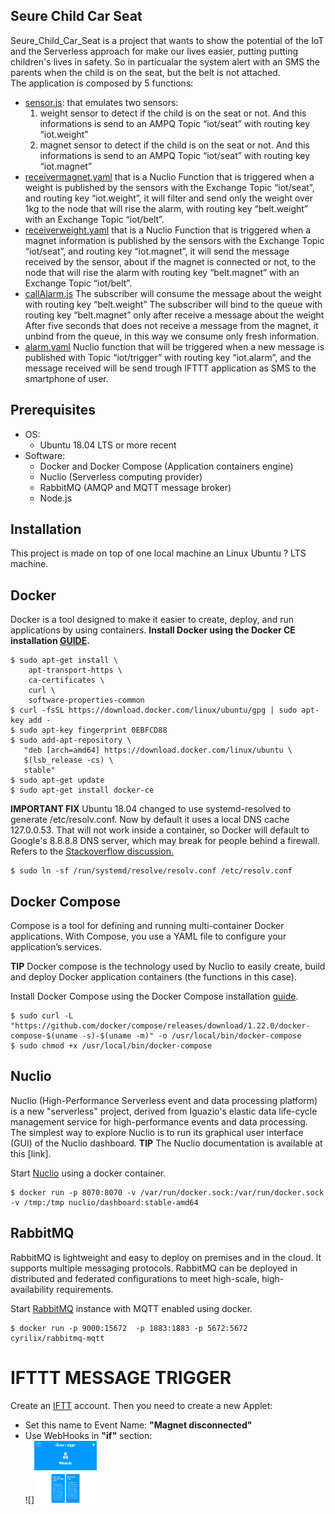 ## Seure Child Car Seat
Seure_Child_Car_Seat is a project that wants to show the potential of the IoT and the Serverless approach for make our lives easier, putting putting children's lives in safety.
So in particualar the system alert with an SMS the parents when the child is on the seat, but the belt is not attached.<br/>
The application is composed by 5 functions:<br/>
- [sensor.js](##sensors): that emulates two sensors:
    1. weight sensor to detect if the child is on the seat or not. And this informations is send to an AMPQ Topic “iot/seat” with routing key “iot.weight”
    2. magnet sensor to detect if the child is on the seat or not. And this informations is send to an AMPQ Topic “iot/seat” with routing key “iot.magnet”
- [receivermagnet.yaml](##ReceiverMagnet) that is a Nuclio Function that is triggered when a weight is published by the sensors with the Exchange Topic “iot/seat”, and    routing key “iot.weight”, it will filter and send only the weight over 1kg to the node that will rise the alarm, with routing key “belt.weight” with an Exchange Topic “iot/belt”.
- [receiverweight.yaml](##ReeceiverWeight) that is a Nuclio Function that is triggered when a magnet information is published by the sensors with the Exchange Topic “iot/seat”, and routing key “iot.magnet”, it will send the message received by the sensor, about if the magnet is connected or not, to the node that will rise the alarm with routing key “belt.magnet” with an Exchange Topic “iot/belt”.
- [callAlarm.js](##CallAlarm) The subscriber will consume the message about the weight with routing key “belt.weight”
The subscriber will bind to the queue with routing key “belt.magnet” only after receive a message about the weight
After five seconds that does not receive a message from the magnet, it unbind from the queue, in this way we consume only fresh information.
- [alarm.yaml](##Alarm) Nuclio function that will be triggered when a new message is published with Topic “iot/trigger” with routing key “iot.alarm”, and the message received will be send trough IFTTT application as SMS to the smartphone of user.<br/>
## Prerequisites
* OS:
    * Ubuntu 18.04 LTS or more recent
* Software:
    * Docker and Docker Compose (Application containers engine)
    * Nuclio (Serverless computing provider)
    * RabbitMQ (AMQP and MQTT message broker)
    * Node.js
## Installation
This project is made on top of one local machine an Linux Ubuntu ? LTS machine.
## Docker
Docker is a tool designed to make it easier to create, deploy, and run applications by using containers.
**Install Docker using the Docker CE installation [GUIDE](https://docs.docker.com/engine/install/ubuntu/).**<br/>
```$ sudo apt-get update
$ sudo apt-get install \
    apt-transport-https \
    ca-certificates \
    curl \
    software-properties-common
$ curl -fsSL https://download.docker.com/linux/ubuntu/gpg | sudo apt-key add -
$ sudo apt-key fingerprint 0EBFCD88
$ sudo add-apt-repository \
   "deb [arch=amd64] https://download.docker.com/linux/ubuntu \
   $(lsb_release -cs) \
   stable"
$ sudo apt-get update
$ sudo apt-get install docker-ce
```
**IMPORTANT FIX** Ubuntu 18.04 changed to use systemd-resolved to generate /etc/resolv.conf. Now by default it uses a local DNS cache 127.0.0.53. That will not work inside a container, so Docker will default to Google's 8.8.8.8 DNS server, which may break for people behind a firewall. Refers to the [Stackoverflow discussion.](https://github.com/spagnuolocarmine/serverless-computing-for-iot#:~:text=Stackoverflow%20discussion.)
```
$ sudo ln -sf /run/systemd/resolve/resolv.conf /etc/resolv.conf
```
## Docker Compose
Compose is a tool for defining and running multi-container Docker applications. With Compose, you use a YAML file to configure your application’s services.

**TIP** Docker compose is the technology used by Nuclio to easily create, build and deploy Docker application containers (the functions in this case).

Install Docker Compose using the Docker Compose installation [guide](https://docs.docker.com/compose/install/#install-compose).
```
$ sudo curl -L "https://github.com/docker/compose/releases/download/1.22.0/docker-compose-$(uname -s)-$(uname -m)" -o /usr/local/bin/docker-compose
$ sudo chmod +x /usr/local/bin/docker-compose
```
## Nuclio
Nuclio (High-Performance Serverless event and data processing platform) is a new "serverless" project, derived from Iguazio's elastic data life-cycle management service for high-performance events and data processing. The simplest way to explore Nuclio is to run its graphical user interface (GUI) of the Nuclio dashboard.
**TIP** The Nuclio documentation is available at this [link].

Start [Nuclio](https://github.com/nuclio/nuclio) using a docker container.
```
$ docker run -p 8070:8070 -v /var/run/docker.sock:/var/run/docker.sock -v /tmp:/tmp nuclio/dashboard:stable-amd64
```
## RabbitMQ
RabbitMQ is lightweight and easy to deploy on premises and in the cloud. It supports multiple messaging protocols. RabbitMQ can be deployed in distributed and federated configurations to meet high-scale, high-availability requirements.

Start [RabbitMQ](https://www.rabbitmq.com/) instance with MQTT enabled using docker.
```
$ docker run -p 9000:15672  -p 1883:1883 -p 5672:5672  cyrilix/rabbitmq-mqtt 
```
# IFTTT MESSAGE TRIGGER
Create an [IFTT](https://ifttt.com/) account.
Then you need to create a new Applet:</br>
- Set this name to Event Name: **"Magnet disconnected"**
- Use WebHooks in **"if"** section:</br>
![]<img src="https://github.com/JVALPASS/Secure_Child_Seat/blob/main/assets/webhooks.png" width="100" height="100">

